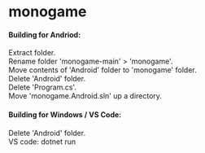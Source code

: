 # monogame

#### Building for Andriod:
Extract folder.<br>
Rename folder 'monogame-main' > 'monogame'.<br>
Move contents of 'Android' folder to 'monogame' folder.<br>
Delete 'Android' folder.<br>
Delete 'Program.cs'.<br>
Move 'monogame.Android.sln' up a directory.

#### Building for Windows / VS Code:
Delete 'Android' folder.<br>
VS code: dotnet run
